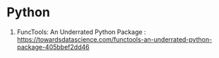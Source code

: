 # Python

1. FuncTools: An Underrated Python Package : https://towardsdatascience.com/functools-an-underrated-python-package-405bbef2dd46
